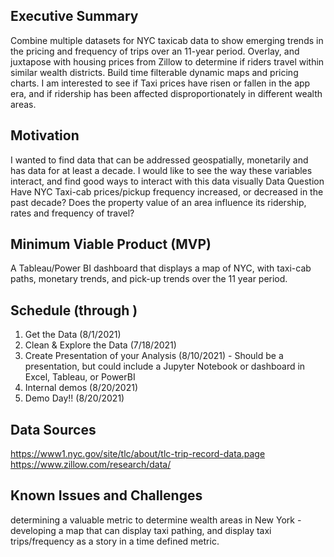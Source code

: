 ## Executive Summary

Combine multiple datasets for NYC taxicab data to show emerging trends in the pricing and frequency of trips over an 11-year period. Overlay, and juxtapose with housing prices from Zillow to determine if riders travel within similar wealth districts. Build time filterable dynamic maps and pricing charts. I am interested to see if Taxi prices have risen or fallen in the app era, and if ridership has been affected disproportionately in different wealth areas.

## Motivation

I wanted to find data that can be addressed geospatially, monetarily and has data for at least a decade. I would like to see the way these variables interact, and find good ways to interact with this data visually Data Question Have NYC Taxi-cab prices/pickup frequency increased, or decreased in the past decade? Does the property value of an area influence its ridership, rates and frequency of travel?

## Minimum Viable Product (MVP)

A Tableau/Power BI dashboard that displays a map of NYC, with taxi-cab paths, monetary trends, and pick-up trends over the 11 year period.

## Schedule (through <date of demo day>)

1. Get the Data (8/1/2021)
2. Clean & Explore the Data (7/18/2021)
3. Create Presentation of your Analysis (8/10/2021) - Should be a presentation, but could include a Jupyter Notebook or dashboard in Excel, Tableau, or PowerBI
4. Internal demos (8/20/2021)
5. Demo Day!! (8/20/2021)

## Data Sources

https://www1.nyc.gov/site/tlc/about/tlc-trip-record-data.page
https://www.zillow.com/research/data/


## Known Issues and Challenges

determining a valuable metric to determine wealth areas in New York -developing a map that can display taxi pathing, and display taxi trips/frequency as a story in a time defined metric.
